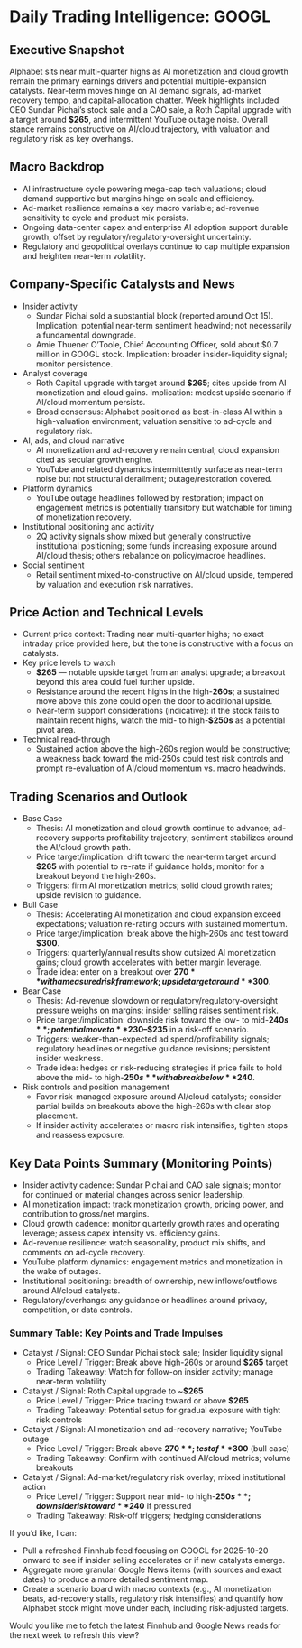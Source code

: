 # Daily Trading Intelligence: GOOGL

## Executive Snapshot
Alphabet sits near multi-quarter highs as AI monetization and cloud growth remain the primary earnings drivers and potential multiple-expansion catalysts. Near-term moves hinge on AI demand signals, ad-market recovery tempo, and capital-allocation chatter. Week highlights included CEO Sundar Pichai’s stock sale and a CAO sale, a Roth Capital upgrade with a target around **$265**, and intermittent YouTube outage noise. Overall stance remains constructive on AI/cloud trajectory, with valuation and regulatory risk as key overhangs.

## Macro Backdrop
- AI infrastructure cycle powering mega-cap tech valuations; cloud demand supportive but margins hinge on scale and efficiency.
- Ad-market resilience remains a key macro variable; ad-revenue sensitivity to cycle and product mix persists.
- Ongoing data-center capex and enterprise AI adoption support durable growth, offset by regulatory/regulatory-oversight uncertainty.
- Regulatory and geopolitical overlays continue to cap multiple expansion and heighten near-term volatility.

## Company-Specific Catalysts and News
- Insider activity
  - Sundar Pichai sold a substantial block (reported around Oct 15). Implication: potential near-term sentiment headwind; not necessarily a fundamental downgrade.
  - Amie Thuener O’Toole, Chief Accounting Officer, sold about $0.7 million in GOOGL stock. Implication: broader insider-liquidity signal; monitor persistence.
- Analyst coverage
  - Roth Capital upgrade with target around **$265**; cites upside from AI monetization and cloud gains. Implication: modest upside scenario if AI/cloud momentum persists.
  - Broad consensus: Alphabet positioned as best-in-class AI within a high-valuation environment; valuation sensitive to ad-cycle and regulatory risk.
- AI, ads, and cloud narrative
  - AI monetization and ad-recovery remain central; cloud expansion cited as secular growth engine.
  - YouTube and related dynamics intermittently surface as near-term noise but not structural derailment; outage/restoration covered.
- Platform dynamics
  - YouTube outage headlines followed by restoration; impact on engagement metrics is potentially transitory but watchable for timing of monetization recovery.
- Institutional positioning and activity
  - 2Q activity signals show mixed but generally constructive institutional positioning; some funds increasing exposure around AI/cloud thesis; others rebalance on policy/macroe headlines.
- Social sentiment
  - Retail sentiment mixed-to-constructive on AI/cloud upside, tempered by valuation and execution risk narratives.

## Price Action and Technical Levels
- Current price context: Trading near multi-quarter highs; no exact intraday price provided here, but the tone is constructive with a focus on catalysts.
- Key price levels to watch
  - **$265** — notable upside target from an analyst upgrade; a breakout beyond this area could fuel further upside.
  - Resistance around the recent highs in the high-**260s**; a sustained move above this zone could open the door to additional upside.
  - Near-term support considerations (indicative): if the stock fails to maintain recent highs, watch the mid- to high-**$250s** as a potential pivot area.
- Technical read-through
  - Sustained action above the high-260s region would be constructive; a weakness back toward the mid-250s could test risk controls and prompt re-evaluation of AI/cloud momentum vs. macro headwinds.

## Trading Scenarios and Outlook
- Base Case
  - Thesis: AI monetization and cloud growth continue to advance; ad-recovery supports profitability trajectory; sentiment stabilizes around the AI/cloud growth path.
  - Price target/implication: drift toward the near-term target around **$265** with potential to re-rate if guidance holds; monitor for a breakout beyond the high-260s.
  - Triggers: firm AI monetization metrics; solid cloud growth rates; upside revision to guidance.
- Bull Case
  - Thesis: Accelerating AI monetization and cloud expansion exceed expectations; valuation re-rating occurs with sustained momentum.
  - Price target/implication: break above the high-260s and test toward **$300**.
  - Triggers: quarterly/annual results show outsized AI monetization gains; cloud growth accelerates with better margin leverage.
  - Trade idea: enter on a breakout over **$270** with a measured risk framework; upside target around **$300**.
- Bear Case
  - Thesis: Ad-revenue slowdown or regulatory/regulatory-oversight pressure weighs on margins; insider selling raises sentiment risk.
  - Price target/implication: downside risk toward the low- to mid-**$240s**; potential move to **$230–$235** in a risk-off scenario.
  - Triggers: weaker-than-expected ad spend/profitability signals; regulatory headlines or negative guidance revisions; persistent insider weakness.
  - Trade idea: hedges or risk-reducing strategies if price fails to hold above the mid- to high-**$250s** with a break below **$240**.
- Risk controls and position management
  - Favor risk-managed exposure around AI/cloud catalysts; consider partial builds on breakouts above the high-260s with clear stop placement.
  - If insider activity accelerates or macro risk intensifies, tighten stops and reassess exposure.

## Key Data Points Summary (Monitoring Points)
- Insider activity cadence: Sundar Pichai and CAO sale signals; monitor for continued or material changes across senior leadership.
- AI monetization impact: track monetization growth, pricing power, and contribution to gross/net margins.
- Cloud growth cadence: monitor quarterly growth rates and operating leverage; assess capex intensity vs. efficiency gains.
- Ad-revenue resilience: watch seasonality, product mix shifts, and comments on ad-cycle recovery.
- YouTube platform dynamics: engagement metrics and monetization in the wake of outages.
- Institutional positioning: breadth of ownership, new inflows/outflows around AI/cloud catalysts.
- Regulatory/overhangs: any guidance or headlines around privacy, competition, or data controls.

### Summary Table: Key Points and Trade Impulses
- Catalyst / Signal: CEO Sundar Pichai stock sale; Insider liquidity signal
  - Price Level / Trigger: Break above high-260s or around **$265** target
  - Trading Takeaway: Watch for follow-on insider activity; manage near-term volatility
- Catalyst / Signal: Roth Capital upgrade to ~**$265**
  - Price Level / Trigger: Price trading toward or above **$265**
  - Trading Takeaway: Potential setup for gradual exposure with tight risk controls
- Catalyst / Signal: AI monetization and ad-recovery narrative; YouTube outage
  - Price Level / Trigger: Break above **$270**; test of **$300** (bull case)
  - Trading Takeaway: Confirm with continued AI/cloud metrics; volume breakouts
- Catalyst / Signal: Ad-market/regulatory risk overlay; mixed institutional action
  - Price Level / Trigger: Support near mid- to high-**$250s**; downside risk toward **$240** if pressured
  - Trading Takeaway: Risk-off triggers; hedging considerations

If you’d like, I can:
- Pull a refreshed Finnhub feed focusing on GOOGL for 2025-10-20 onward to see if insider selling accelerates or if new catalysts emerge.
- Aggregate more granular Google News items (with sources and exact dates) to produce a more detailed sentiment map.
- Create a scenario board with macro contexts (e.g., AI monetization beats, ad-recovery stalls, regulatory risk intensifies) and quantify how Alphabet stock might move under each, including risk-adjusted targets.

Would you like me to fetch the latest Finnhub and Google News reads for the next week to refresh this view?